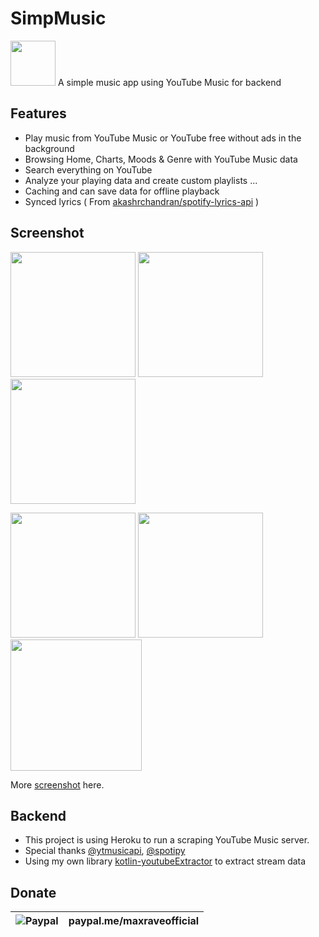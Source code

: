 # SimpMusic

<img src="https://raw.githubusercontent.com/maxrave-dev/SimpMusic/main/app/src/main/res/mipmap-xxxhdpi/ic_launcher_round.webp" height="72">
A simple music app using YouTube Music for backend

## Features
- Play music from YouTube Music or YouTube free without ads in the background
- Browsing Home, Charts, Moods & Genre with YouTube Music data
- Search everything on YouTube
- Analyze your playing data and create custom playlists ...
- Caching and can save data for offline playback
- Synced lyrics ( From [akashrchandran/spotify-lyrics-api](https://github.com/akashrchandran/spotify-lyrics-api) )
## Screenshot
<p float="left">
  <img src="https://github.com/maxrave-dev/SimpMusic/blob/main/asset/screenshot/z4388612780899_b2eed27b24f5a3974421c0770eab2a5f.jpg" width="200" />
  <img src="https://github.com/maxrave-dev/SimpMusic/blob/main/asset/screenshot/z4388612785636_f309089b0f5db60252b25f0b6e89963a.jpg" width="200" />
  <img src="https://github.com/maxrave-dev/SimpMusic/blob/main/asset/screenshot/z4388612800661_926c2f0a8b6f5663bf7c45abe7a68060.jpg" width="200" />
</p>
<p float="left">
  <img src="https://github.com/maxrave-dev/SimpMusic/blob/main/asset/screenshot/z4388612795073_be57c0b10070ded437ddf59f546b9002.jpg" width="200" />
  <img src="https://github.com/maxrave-dev/SimpMusic/blob/main/asset/screenshot/z4388612796301_2d08789c04eb2e7b995474d7d69719e7.jpg" width="200" />
  <img src="https://github.com/maxrave-dev/SimpMusic/blob/main/asset/screenshot/z4388612801883_4cfd6fa5ed680fb8d7cf4004116d51c7.jpg" width="210" />
</p>

More [screenshot](https://photos.app.goo.gl/AbieoXG5ctDrpwzp7) here.
## Backend
- This project is using Heroku to run a scraping YouTube Music server.
- Special thanks [@ytmusicapi](https://github.com/sigma67/ytmusicapi), [@spotipy](https://github.com/spotipy-dev/spotipy)
- Using my own library [kotlin-youtubeExtractor](https://github.com/maxrave-dev/kotlin-youtubeExtractor/) to extract stream data
## Donate
|   ![Paypal](https://upload.wikimedia.org/wikipedia/commons/archive/b/b5/20230314142950%21PayPal.svg)         | paypal.me/maxraveofficial |
|-------|---------|
